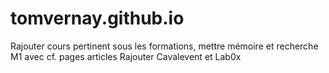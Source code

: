 # tomvernay.github.io
Rajouter cours pertinent sous les formations, mettre mémoire et recherche M1 avec cf. pages articles
Rajouter Cavalevent et Lab0x
